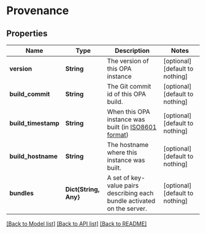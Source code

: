 # Provenance


## Properties
Name | Type | Description | Notes
------------ | ------------- | ------------- | -------------
**version** | **String** | The version of this OPA instance | [optional] [default to nothing]
**build_commit** | **String** | The Git commit id of this OPA build. | [optional] [default to nothing]
**build_timestamp** | **String** | When this OPA instance was built (in [ISO8601 format](https://www.w3.org/TR/NOTE-datetime)) | [optional] [default to nothing]
**build_hostname** | **String** | The hostname where this instance was built. | [optional] [default to nothing]
**bundles** | **Dict{String, Any}** | A set of key-value pairs describing each bundle activated on the server. | [optional] [default to nothing]


[[Back to Model list]](../README.md#models) [[Back to API list]](../README.md#api-endpoints) [[Back to README]](../README.md)


